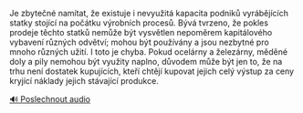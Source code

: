 
Je zbytečné namítat, že existuje i nevyužitá kapacita podniků vyrábějících statky stojící na počátku výrobních procesů. Bývá tvrzeno, že pokles prodeje těchto statků nemůže být vysvětlen nepoměrem kapitálového vybavení různých odvětví; mohou být používány a jsou nezbytné pro mnoho různých užití. I toto je chyba. Pokud ocelárny a železárny, měděné doly a pily nemohou být využity naplno, důvodem může být jen to, že na trhu není dostatek kupujících, kteří chtějí kupovat jejich celý výstup za ceny kryjící náklady jejich stávající produkce.

[🔊 Poslechnout audio](/data/7-paragraphs/audio/chapter_103/para_001-Je-zbyten-namtat-e-existuje-i-nevyuit-kapac.mp3)
